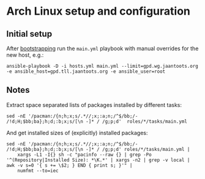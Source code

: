 # Arch Linux setup and configuration

## Initial setup

After [bootstrapping](/bootstrap) run the `main.yml` playbook with manual
overrides for the new host, e.g.:

```shell
ansible-playbook -D -i hosts.yml main.yml --limit=gpd.wg.jaantoots.org -e ansible_host=gpd.tll.jaantoots.org -e ansible_user=root
```

## Notes

Extract space separated lists of packages installed by different tasks:

```shell
sed -nE '/pacman:/{n;h;x;s/.*//;x;:a;n;/^$/bb;/- /!d;H;$bb;ba};h;d;:b;x;s/[\n -]* / /g;p;d'  roles/*/tasks/main.yml
```

And get installed sizes of (explicitly) installed packages:

```shell
sed -nE '/pacman:/{n;h;x;s/.*//;x;:a;n;/^$/bb;/- /!d;H;$bb;ba};h;d;:b;x;s/[\n -]* / /g;p;d' roles/*/tasks/main.yml |
    xargs -L1 -I{} sh -c "pacinfo --raw {} | grep -Po '^(Repository|Installed Size): *\K.*' | xargs -n2 | grep -v local | awk -v s=0 '{ s += \$2; } END { print s; }'" |
    numfmt --to=iec
```
